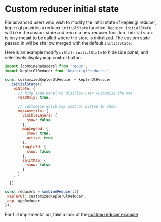 # Custom reducer initial state

For advanced users who wish to modify the initial state of kepler.gl reducer, kepler.gl provides a reducer `initialState` function. `Reducer.initialState` will take the custom state and return a new reducer function. `initialState` is only meant to be called where the store is initialized. The custom state passed in will be shallow merged with the default `initialState`.

Here is an example modify `uiState` `initialState` to hide side panel, and selectively display map control button.

```javascript
import {combineReducers} from 'redux';
import keplerGlReducer from 'kepler.gl/reducers';

const customizedKeplerGlReducer = keplerGlReducer
  .initialState({
    uiState: {
      // hide side panel to disallow user customize the map
      readOnly: true,

      // customize which map control button to show
      mapControls: {
        visibleLayers: {
          show: false
        },
        mapLegend: {
          show: true,
          active: true
        },
        toggle3d: {
          show: false
        },
        splitMap: {
          show: false
        }
      }
    }
  });

const reducers = combineReducers({
 keplerGl: customizedKeplerGlReducer,
 app: appReducer
});
```

For full implementation, take a look at the [custom reducer example](https://github.com/keplergl/kepler.gl/tree/master/examples/custom-reducer)

